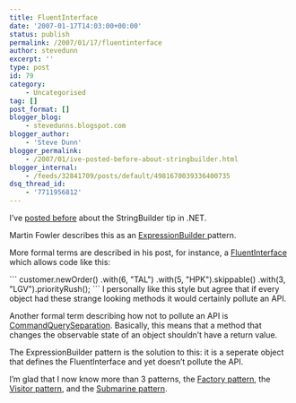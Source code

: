 ```yaml
---
title: FluentInterface
date: '2007-01-17T14:03:00+00:00'
status: publish
permalink: /2007/01/17/fluentinterface
author: stevedunn
excerpt: ''
type: post
id: 79
category:
    - Uncategorised
tag: []
post_format: []
blogger_blog:
    - stevedunns.blogspot.com
blogger_author:
    - 'Steve Dunn'
blogger_permalink:
    - /2007/01/ive-posted-before-about-stringbuilder.html
blogger_internal:
    - /feeds/32841709/posts/default/4981670039336400735
dsq_thread_id:
    - '7711956812'
---
```

I’ve [posted before](http://stevedunns.blogspot.com/2006/08/quicky-stringbuilder-tip.html) about the StringBuilder tip in .NET.

Martin Fowler describes this as an [ExpressionBuilder ](http://www.martinfowler.com/bliki/ExpressionBuilder.html)pattern.

More formal terms are described in his post, for instance, a [FluentInterface](http://www.martinfowler.com/bliki/FluentInterface.html) which allows code like this:

<div style="padding-bottom: 0px; margin: 0px; padding-left: 0px; padding-right: 0px; display: inline; float: none; padding-top: 0px">```
customer.newOrder() 
	.with(6, "TAL") 
	.with(5, "HPK").skippable() 
	.with(3, "LGV").priorityRush();
```

</div> I personally like this style but agree that if every object had these strange looking methods it would certainly pollute an API.

Another formal term describing how not to pollute an API is [CommandQuerySeparation](http://www.martinfowler.com/bliki/CommandQuerySeparation.html). Basically, this means that a method that changes the observable state of an object shouldn’t have a return value.

The ExpressionBuilder pattern is the solution to this: it is a seperate object that defines the FluentInterface and yet doesn’t pollute the API.

I’m glad that I now know more than 3 patterns, the [Factory pattern](http://en.wikipedia.org/wiki/Factory_pattern), the [Visitor pattern](http://en.wikipedia.org/wiki/Visitor_pattern), and the [Submarine pattern](http://dunnhq.com/SubmarinePattern).